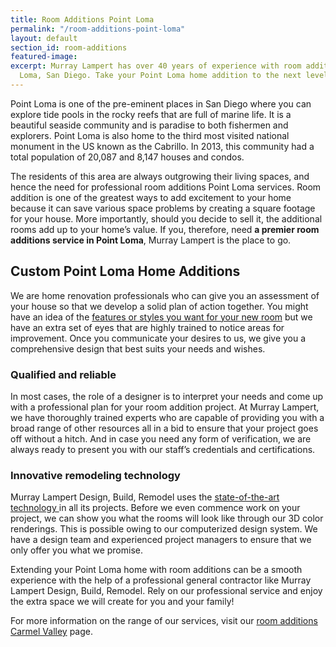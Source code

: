 ```yaml
---
title: Room Additions Point Loma
permalink: "/room-additions-point-loma"
layout: default
section_id: room-additions
featured-image: 
excerpt: Murray Lampert has over 40 years of experience with room additions in Point
  Loma, San Diego. Take your Point Loma home addition to the next level with us.
---
```


Point Loma is one of the pre-eminent places in San Diego where you can explore tide pools in the rocky reefs that are full of marine life. It is a beautiful seaside community and is paradise to both fishermen and explorers. Point Loma is also home to the third most visited national monument in the US known as the Cabrillo. In 2013, this community had a total population of 20,087 and 8,147 houses and condos.

The residents of this area are always outgrowing their living spaces, and hence the need for professional room additions Point Loma services. Room addition is one of the greatest ways to add excitement to your home because it can save various space problems by creating a square footage for your house. More importantly, should you decide to sell it, the additional rooms add up to your home’s value. If you, therefore, need <strong>a premier room additions service in Point Loma</strong>, Murray Lampert is the place to go.

## Custom Point Loma Home Additions

We are home renovation professionals who can give you an assessment of your house so that we develop a solid plan of action together. You might have an idea of the <a href="http://murraylampert.com/san-diego-home-design-services/">features or styles you want for your new room</a> but we have an extra set of eyes that are highly trained to notice areas for improvement. Once you communicate your desires to us, we give you a comprehensive design that best suits your needs and wishes.
<h3>Qualified and reliable</h3>
In most cases, the role of a designer is to interpret your needs and come up with a professional plan for your room addition project. At Murray Lampert, we have thoroughly trained experts who are capable of providing you with a broad range of other resources all in a bid to ensure that your project goes off without a hitch. And in case you need any form of verification, we are always ready to present you with our staff’s credentials and certifications.
<h3>Innovative remodeling technology</h3>
Murray Lampert Design, Build, Remodel uses the <a href="http://murraylampert.com/3d-architectural-rendering-services/">state-of-the-art technology </a>in all its projects. Before we even commence work on your project, we can show you what the rooms will look like through our 3D color renderings. This is possible owing to our computerized design system. We have a design team and experienced project managers to ensure that we only offer you what we promise.

Extending your Point Loma home with room additions can be a smooth experience with the help of a professional general contractor like Murray Lampert Design, Build, Remodel. Rely on our professional service and enjoy the extra space we will create for you and your family!

For more information on the range of our services, visit our <a href="http://murraylampert.com/room-additions-carmel-valley/">room additions Carmel Valley</a> page.
